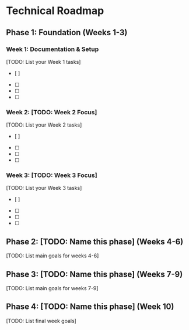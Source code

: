# Technical Roadmap

## Phase 1: Foundation (Weeks 1-3)
### Week 1: Documentation & Setup
[TODO: List your Week 1 tasks]
- [ ] 
- [ ] 
- [ ] 
- [ ] 

### Week 2: [TODO: Week 2 Focus]
[TODO: List your Week 2 tasks]
- [ ] 
- [ ] 
- [ ] 
- [ ] 

### Week 3: [TODO: Week 3 Focus]
[TODO: List your Week 3 tasks]
- [ ] 
- [ ] 
- [ ] 
- [ ] 

## Phase 2: [TODO: Name this phase] (Weeks 4-6)
[TODO: List main goals for weeks 4-6]

## Phase 3: [TODO: Name this phase] (Weeks 7-9)
[TODO: List main goals for weeks 7-9]

## Phase 4: [TODO: Name this phase] (Week 10)
[TODO: List final week goals]